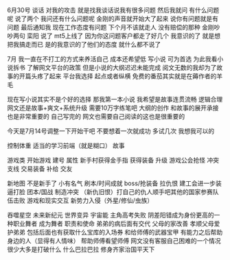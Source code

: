 6月30号 谈话 对我的攻击
就是找我谈话说我有很多问题
然后我就问 有什么问题呢
说了两个 我问还有什么问题呢
金刚的声音就开始大了起来
说你有问题就是有问题
最后通知我 现在工作态度有问题 
下个月不该就走人
没有赔偿的那种
金刚吵吵两句 栾阳 说了 mt5上线了 因为你这问题客户都走了好几个
我意识的了  就是想把我搞走而已
是的我意识的了他们的态度 就什么都不说了


7月 
我一直在不打工的方式来养活自己
成本还希望低 
写小说 可为首选 为此我看小说拆书
了解网文平台的政策
但是小说的大纲迟迟未能完成
阅文无数的我却为了故事的开篇头疼了起来
平台我选择 起点或者纵横 
免费的番茄其实就是在薅作者的羊毛

现在写小说其实不是个好的选择 
那我第一本小说 我希望是故事连贯流畅 逻辑合理
网文还是故事+爽文+系统升级
需要10万字练笔吧
大纲的创作 和故事的展开承接也是非常重要的
自己写完的 网文也需要自己阅读的这也是很重要的

今天是7月14号调整一下开始干吧
不要想着一次就成功 多试几次 我想我可以的

控制体重 
适当的学习前端（就是糊口）
故事


游戏类 
开始游戏 
建号 属性 新手村获得金手指 获得装备
升级  游戏公会抢怪 冲突
支线 交易装备 补给 交友

新地图 不是新手了 小有名气 刷本/时间成就 boss/抢装备 拉仇恨
建工会进一步装逼打脸 团本/国战 制造冲突 （新仇旧恨）打自己的仇人顺手吧其他的国家参赛队伍击败
游戏和现实交互 新势力入侵（外星/修仙/虫族）


吞噬星空
未来新纪元 世界变异 宇宙能
主角高考失败 阴差阳错成为身份更高的一种职业舞者
成为舞者 职责和使命 弟弟的病后面有交代 父母的家改善 孝顺父母爱护弟弟  包括后面也有获取什么宝库的入场券 和给师傅的武器宝甲
有能力之后帮助身边的人（显得有人情味） 帮助师傅看望师傅
网文没有客服自己困难的一个情况 很少大多是打破什么 什么巴拉巴拉
修身齐家治国平天下
